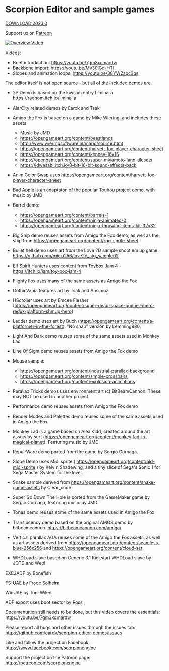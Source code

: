 # Scorpion Editor and sample games

<a id="raw-url" href="https://github.com/earok/scorpion-editor-demos/archive/refs/heads/master.zip">DOWNLOAD 2023.0</a>

Support us on <a id="raw-url" href="https://patreon.com/scorpionengine">Patreon</a>

[![Overview Video](http://img.youtube.com/vi/7gm3xcmardw/0.jpg)](http://www.youtube.com/watch?v=7gm3xcmardw)

Videos:
- Brief introduction: https://youtu.be/7gm3xcmardw
- Backbone import: https://youtu.be/Mv30lGq-HTI
- Slopes and animation loops: https://youtu.be/38YW2abc3qs

The editor itself is not open source - but all of the included demos are.

* 2P Demo is based on the kiwijam entry Liminalia https://radnom.itch.io/liminalia

* AlarCity related demos by Earok and Tsak

* Amigo the Fox is based on a game by Mike Wiering, and includes these assets:
	- Music by JMD
	- https://opengameart.org/content/beastlands
	- http://www.wieringsoftware.nl/mario/source.html
	- https://opengameart.org/content/harvett-fox-player-character-sheet
	- https://opengameart.org/content/kenney-16x16
	- https://opengameart.org/content/super-miyamoto-land-tilesets
	- https://jdwasabi.itch.io/8-bit-16-bit-sound-effects-pack	
	
* Anim Color Swap uses https://opengameart.org/content/harvett-fox-player-character-sheet
	
* Bad Apple is an adaptaton of the popular Touhou project demo, with music by JMD

* Barrel demo:
	- https://opengameart.org/content/barrels-1
	- https://opengameart.org/content/ninja-animated-0
	- https://opengameart.org/content/ninja-throwing-items-kit-32x32

* Big Ship demo reuses assets from Amigo the Fox demo, as well as the ship from https://opengameart.org/content/rpg-sprite-sheet

* Bullet hell demo uses art from the Love 2D sample shoot em up game. https://github.com/mieki256/love2d_stg_sample02

* Elf Spirit Hunters uses content from Toybox Jam 4 - https://itch.io/jam/toy-box-jam-4

* Flighty Fox uses many of the same assets as Amigo the Fox

* GothicVania features art by Tsak and Ansimuz

* HScroller uses art by Emcee Flesher (https://opengameart.org/content/super-dead-space-gunner-merc-redux-platform-shmup-hero)

* Ladder demo uses art by Buch (https://opengameart.org/content/a-platformer-in-the-forest). "No snap" version by Lemming880.
		
* Light And Dark demo reuses some of the same assets used in Monkey Lad 

* Line Of Sight demo reuses assets from Amigo the Fox demo

* Mouse sample:
	- https://opengameart.org/content/industrial-parallax-background
	- https://opengameart.org/content/simple-crosshairs
	- https://opengameart.org/content/explosion-animations

* Parallax Tricks demos uses environment art (c) BitBeamCannon. These may NOT be used in another project

* Performance demo reuses assets from Amigo the Fox demo

* Render Modes and Palettes demo reuses some of the same assets used in Amigo the Fox
		
* Monkey Lad is a game based on Alex Kidd, created around the art assets by surt (https://opengameart.org/content/monkey-lad-in-magical-planet). Featuring music by JMD.
 	
* RepairWare demo ported from the game by Sergio Cornaga.

* Slope Demo uses Midi sprite ( https://opengameart.org/content/old-midi-sprite ) by Kelvin Shadewing, and a tiny slice of Sega's Sonic 1 for Sega Master System for the level.

* Snake sample derived from https://opengameart.org/content/snake-game-assets by Clear_code

* Super Go Down The Hole is ported from the GameMaker game by Sergio Cornaga, featuring music by JMD.

* Tones demo reuses some of the same assets used in Amigo the Fox

* Translucency demo based on the original AMOS demo by bitbeamcannon. https://bitbeamcannon.com/amiga/

* Vertical parallax AGA reuses some of the Amigo the Fox assets, as well as art assets derived from https://opengameart.org/content/seamless-blue-256x256 and https://opengameart.org/content/cloud-set

* WHDLoad slave based on Generic 3.1 Kickstart WHDLoad slave by JOTD and Wepl

EXE2ADF by Bonefish

FS-UAE by Frode Solheim

WinUAE by Toni Wilen

ADF export uses boot sector by Ross

Documentation still needs to be done, but this video covers the essentials: https://youtu.be/7gm3xcmardw

Please report all bugs and other issues through the issues tab: https://github.com/earok/scorpion-editor-demos/issues

Like and follow the project on Facebook: https://www.facebook.com/scorpionengine

Support the project on the Patreon page: https://patreon.com/scorpionengine
